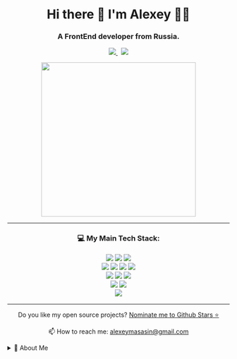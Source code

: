 <h1 align='center'>
  Hi there 👋 I'm Alexey 👨‍💻
</h1>

<h3 align='center'>
  A FrontEnd developer from Russia.
</h3>

<p align='center'>
  <a href="mailto:alexeymasasin@gmail.com">
    <img src="https://img.shields.io/badge/Gmail-D14836?style=for-the-badge&logo=gmail&logoColor=white" />        
  </a>&nbsp;
  <a href="https://t.me/alexeymasasin/">
    <img src="https://img.shields.io/badge/Telegram-2CA5E0?style=for-the-badge&logo=telegram&logoColor=white" />
  </a>
</p>

<p align='center'>
  <a href="#"><img src="https://github-readme-stats.vercel.app/api?username=alexeymasasin&show_icons=true&count_private=true&theme=github_dark&hide_border=true" width="350"></a>
</p>

---

<h3 align='center'>
  💻 My Main Tech Stack:
  <br/><br/>
  <img src="https://img.shields.io/badge/JavaScript-323330?style=for-the-badge&logo=javascript&logoColor=F7DF1E" />
  <img src="https://img.shields.io/badge/TypeScript-007ACC?style=for-the-badge&logo=typescript&logoColor=white" />
  <img src="https://img.shields.io/badge/Node%20js-339933?style=for-the-badge&logo=nodedotjs&logoColor=white" />
  <br/>
  <img src="https://img.shields.io/badge/React-20232A?style=for-the-badge&logo=react&logoColor=61DAFB" />
  <img src="https://img.shields.io/badge/Redux-593D88?style=for-the-badge&logo=redux&logoColor=white" />
  <img src="https://img.shields.io/badge/Tailwind_CSS-38B2AC?style=for-the-badge&logo=tailwind-css&logoColor=white" />
  <img src="https://img.shields.io/badge/axios-671ddf?&style=for-the-badge&logo=axios&logoColor=white" />
  <br/>
  <img src="https://img.shields.io/badge/HTML5-E34F26?style=for-the-badge&logo=html5&logoColor=white" />
  <img src="https://img.shields.io/badge/CSS3-1572B6?style=for-the-badge&logo=css3&logoColor=white" />
  <img src="https://img.shields.io/badge/Bootstrap-563D7C?style=for-the-badge&logo=bootstrap&logoColor=white" />
  <br/>
  <img src="https://img.shields.io/badge/WebStorm-000000?style=for-the-badge&logo=WebStorm&logoColor=white" />
  <img src="https://img.shields.io/badge/VSCode-0078D4?style=for-the-badge&logo=visual%20studio%20code&logoColor=white" />
  <br/>
  <img src="https://img.shields.io/badge/GIT-E44C30?style=for-the-badge&logo=git&logoColor=white" />
</h3>

---

<p align='center'>
  Do you like my open source projects? <a href='https://stars.github.com/nominate/'>Nominate me to Github Stars ⭐</a>
</p>

<p align='center'>
  📫 How to reach me: <a href='mailto:alexeymasasin@gmail.com'>alexeymasasin@gmail.com</a>
</p>

<details>
  <summary>📃 About Me</summary>

## Education

- 📖 **Web & Multimedia Development (09.02.07, Information Systems and Programming)**\
  📆 **2024 - 2027**\
  📍 **IT-Hub College** – Moscow, Russia

- 💻 **Online Web-Dev Courses**\
  📆 **2023 - 2024**\
  🌐 **Stepik.org** – <a href="https://stepik.org/users/470705820/profile">Profile Page</a>

## General

My name is Alexey, I'm a 21-year-old male from Russia, Web-Dev student (since 2024).

## Outside Interests

In my free time I am a musician, film and video-game buff.

</details>
